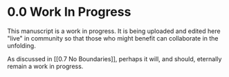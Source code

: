 # 0.0 Work In Progress
This manuscript is a work in progress. It is being uploaded and edited here "live" in community so that those who might benefit can collaborate in the unfolding. 

As discussed in [[0.7 No Boundaries]], perhaps it will, and should, eternally remain a work in progress. 